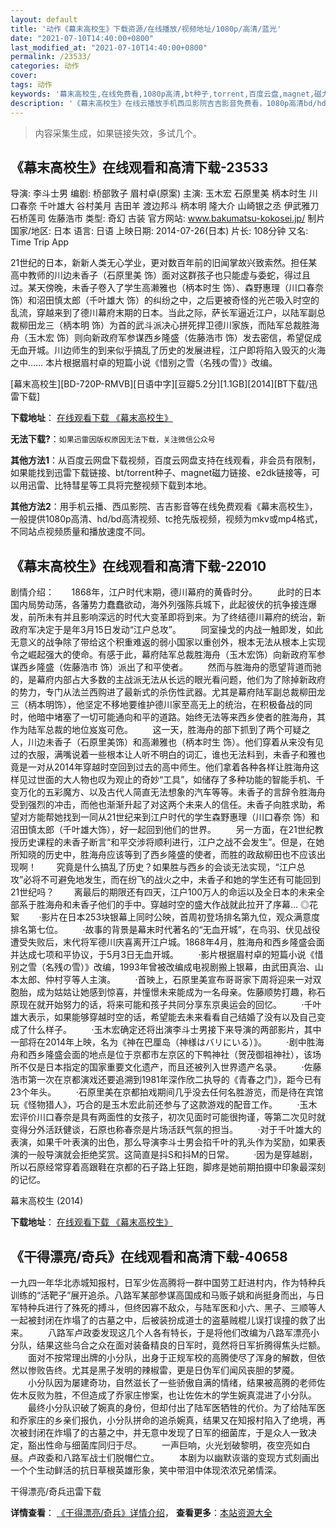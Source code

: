 ```yaml
---
layout: default
title: '动作《幕末高校生》下载资源/在线播放/视频地址/1080p/高清/蓝光'
date: "2021-07-10T14:40:00+0800"
last_modified_at: "2021-07-10T14:40:00+0800"
permalink: /23533/
categories: 动作
cover:
tags: 动作
keywords: '幕末高校生,在线免费看,1080p高清,bt种子,torrent,百度云盘,magnet,磁力链,迅雷下载资源'
description: '《幕末高校生》在线云播放手机西瓜影院吉吉影音免费看，1080p高清bd/hd未删减完整版和tc抢先枪版，mkv/mp4格式，附带bt/torrent种子、magnet/磁力链、百度云盘、网盘资源迅雷下载链接'
---
```


>内容采集生成，如果链接失效，多试几个。


## 《幕末高校生》在线观看和高清下载-23533

导演: 李斗士男 编剧: 桥部敦子 眉村卓(原案) 主演: 玉木宏 石原里美 柄本时生 川口春奈 千叶雄大 谷村美月 吉田羊 渡边邦斗 柄本明 隆大介 山崎银之丞 伊武雅刀 石桥莲司 佐藤浩市 类型: 奇幻 古装 官方网站: www.bakumatsu-kokosei.jp/ 制片国家/地区: 日本 语言: 日语 上映日期: 2014-07-26(日本) 片长: 108分钟 又名: Time Trip App

21世纪的日本，新新人类无心学业，更对数百年前的旧闻掌故兴致索然。担任某高中教师的川边未香子（石原里美 饰）面对这群孩子也只能虚与委蛇，得过且过。某天傍晚，未香子卷入了学生高濑雅也（柄本时生 饰）、森野惠理（川口春奈 饰）和沼田慎太郎（千叶雄大 饰）的纠纷之中，之后更被奇怪的光芒吸入时空的乱流，穿越来到了德川幕府末期的日本。当此之际，萨长军逼近江户，以陆军副总裁柳田龙三（柄本明 饰）为首的武斗派决心拼死捍卫德川家族，而陆军总裁胜海舟（玉木宏 饰）则向新政府军参谋西乡隆盛（佐藤浩市 饰）发去密信，希望促成无血开城。川边师生的到来似乎搞乱了历史的发展进程，江户即将陷入毁灭的火海之中…… 本片根据眉村卓的短篇小说《惜别之雪（名残の雪）》改编。


[幕末高校生][BD-720P-RMVB][日语中字][豆瓣5.2分][1.1GB][2014][BT下载/迅雷下载]

**下载地址**： [在线观看下载 《幕末高校生》](https://www.btdx8.com/torrent/time_trip_app_2014.html) 


**无法下载?**：`如果迅雷因版权原因无法下载，关注微信公众号 `

**其他方法1**：从百度云网盘下载视频，百度云网盘支持在线观看，非会员有限制，如果能找到迅雷下载链接、bt/torrent种子、magnet磁力链接、e2dk链接等，可以用迅雷、比特彗星等工具将完整视频下载到本地。

**其他方法2**：用手机云播、西瓜影院、吉吉影音等在线免费观看《幕末高校生》，一般提供1080p高清、hd/bd高清视频、tc抢先版视频，视频为mkv或mp4格式，不同站点视频质量和播放速度不同。


## 《幕末高校生》在线观看和高清下载-22010

剧情介绍：       1868年，江户时代末期，德川幕府的黄昏时分。          此时的日本国内局势动荡，各藩势力蠢蠢欲动，海外列强陈兵城下，此起彼伏的抗争接连爆发，前所未有并且影响深远的时代大变革即将到来。为了终结德川幕府的统治，新政府军决定于是年3月15日发动“江户总攻”。          同室操戈的内战一触即发，如此无意义的战争除了带给这个积重难返的弱小国家以重创外，根本无法从根本上实现令之崛起强大的使命。有感于此，幕府陆军总裁胜海舟（玉木宏饰）向新政府军参谋西乡隆盛（佐藤浩市 饰）派出了和平使者。          然而与胜海舟的愿望背道而驰的，是幕府内部占大多数的主战派无法从长远的眼光看问题，他们为了除掉新政府的势力，专门从法兰西购进了最新式的杀伤性武器。尤其是幕府陆军副总裁柳田龙三（柄本明饰），他坚定不移地要维护德川家至高无上的统治，在积极备战的同时，他暗中堵塞了一切可能通向和平的道路。始终无法等来西乡使者的胜海舟，其作为陆军总裁的地位岌岌可危。          这一天，胜海舟的部下抓到了两个可疑之人，川边未香子（石原里美饰）和高濑雅也（柄本时生 饰）。他们穿着从来没有见过的衣服，满嘴说着一些根本让人听不明白的词汇，谁也无法料到，未香子和雅也竟是一对从2014年穿越时空回到过去的高中师生。他们拿着各种各样让胜海舟这样见过世面的大人物也叹为观止的奇妙“工具”，如储存了多种功能的智能手机、千变万化的五彩魔方、以及古代人简直无法想象的汽车等等。未香子的言辞令胜海舟受到强烈的冲击，而他也渐渐升起了对这两个未来人的信任。未香子向胜求助，希望对方能帮她找到一同从21世纪来到江户时代的学生森野惠理（川口春奈 饰）和沼田慎太郎（千叶雄大饰），好一起回到他们的世界。          另一方面，在21世纪教授历史课程的未香子断言“和平交涉将顺利进行，江户之战不会发生”。但是，在她所知晓的历史中，胜海舟应该等到了西乡隆盛的使者，而胜的政敌柳田也不应该出现啊！          究竟是什么搞乱了历史？如果胜与西乡的会谈无法实现，“江户总攻”必将不可避免地发生，而在纷飞的战火之中，未香子和她的学生还有可能回到21世纪吗？          离最后的期限还有四天，江户100万人的命运以及全日本的未来全部系于胜海舟和未香子他们的手中。穿越时空的盛大作战就此拉开了序幕…     ◎花　　絮          ·影片在日本253块银幕上同时公映，首周初登场排名第九位，观众满意度排名第七位。          ·故事的背景是幕末时代著名的“无血开城”，在鸟羽、伏见战役遭受失败后，末代将军德川庆喜离开江户城。1868年4月，胜海舟和西乡隆盛会面并达成七项和平协议，于5月3日无血开城。          ·影片根据眉村卓的短篇小说《惜别之雪（名残の雪）》改编，1993年曾被改编成电视剧搬上银幕，由武田真治、山本太郎、仲村亨等人主演。          ·首映上，石原里美宣布哥哥家下周将迎来一对双胞胎，成为姑姑让她感到惊喜，并憧憬未来能成为一名母亲。佐藤顺势打趣，称石原现在就开始努力的话，将来可能和孩子共同分享东京奥运会的回忆。          ·千叶雄大表示，如果能够穿越时空的话，希望能去未来看看自己结婚了没有以及自己变成了什么样子。          ·玉木宏确定还将出演李斗士男接下来导演的两部影片，其中一部将在2014年上映，名为《神在巴厘岛（神様はバリにいる）》。          ·剧中胜海舟和西乡隆盛会面的地点是位于京都市左京区的下鸭神社（贺茂御祖神社），该场所不仅是日本指定的国家重要文化遗产，而且还被列入世界遗产名录。          ·佐藤浩市第一次在京都演戏还要追溯到1981年深作欣二执导的《青春之门》，距今已有23个年头。          ·石原里美在京都拍戏期间几乎没去任何名胜游览，而是待在宾馆玩《怪物猎人》，巧合的是玉木宏此前还参与了这款游戏的配音工作。          ·玉木宏评价川口春奈是具有两面性的女孩子，初次见面时可能很拘谨，等第二次见时就变得分外活跃健谈，石原也称春奈是片场活跃气氛的担当。          ·对于千叶雄大的表演，如果千叶表演的出色，那么导演李斗士男会掐千叶的乳头作为奖励，如果表演的一般导演就会拒绝奖赏。这简直是抖S和抖M的日常。          ·因为是穿越剧，所以石原经常穿着高跟鞋在京都的石子路上狂跑，脚疼是她前期拍摄中印象最深刻的记忆。


幕末高校生 (2014)

**下载地址**： [在线观看下载 《幕末高校生》](https://www.btbtdy.me/btdy/dy787.html) 


## 《干得漂亮/奇兵》在线观看和高清下载-40658

一九四一年华北赤城知报村，日军少佐高腾将一群中国劳工赶进村内，作为特种兵训练的“活靶子&rdquo;展开追杀。八路军某部参谋高国成和马贩子姚和尚挺身而出，与日军特种兵进行了殊死的搏斗，但终因寡不敌众，与陆军医和小六、黑子、三顺等人一起被封闭在炸塌了的古墓之中，后被装扮成道士的盗墓贼棍儿误打误撞的救了出来。 　　八路军卢政委发现这几个人各有特长，于是将他们改编为八路军漂亮小分队，结果这些乌合之众在面对装备精良的日军时，竟然将日军折腾得焦头烂额。 　　面对不按常理出牌的小分队，出身于正规军校的高腾使尽了浑身的解数，但依然以惨败告终。尤其是黑子发明的辣椒雷，更是日伪军们闻风丧胆的梦魇。 　　小分队因为屡建奇功，自然滋长了一些骄傲自满的情绪，结果被高腾的老师佐佐木反败为胜，不但造成了乔家庄惨案，也让佐佐木的学生婉真混进了小分队。 　　最终小分队识破了婉真的身份，但却付出了陆军医牺牲的代价。为了给陆军医和乔家庄的乡亲们报仇，小分队拼命的追杀婉真，结果又在知报村陷入了绝境，再次被封闭在炸塌了的古墓之中，并无意中发现了日军的细菌库，于是众人一致决定，豁出性命与细菌库同归于尽。 　　一声巨响，火光划破黎明，夜空亮如白昼。卢政委和八路军战士们脱帽伫立。 　　本剧为以幽默诙谐的变现方式刻画出一个个生动鲜活的抗日草根英雄形象，笑中带泪中体现浓浓兄弟情深。


干得漂亮/奇兵迅雷下载

**详情查看**： [《干得漂亮/奇兵》详情介绍](/movie/40658/)， **查看更多**：[本站资源大全](/movie/t/all/)


